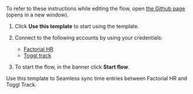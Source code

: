 To refer to these instructions while editing the flow, open [the Github page](https://github.com/ot4i/app-connect-templates/blob/master/resources/markdown/Seamless%20sync%20time%20entries%20between%20Factorial%20HR%20and%20Toggl%20Track_instructions.md) (opens in a new window).

1. Click **Use this template** to start using the template.
2. Connect to the following accounts by using your credentials:
   - [Factorial HR](https://www.ibm.com/docs/en/app-connect/containers_cd?topic=apps-factorial-hr)
   - [Toggl track](https://www.ibm.com/docs/en/app-connect/containers_cd?topic=apps-toggl-track) 
   
3. To start the flow, in the banner click **Start flow**.

Use this template to Seamless sync time entries between Factorial HR and Toggl Track.
